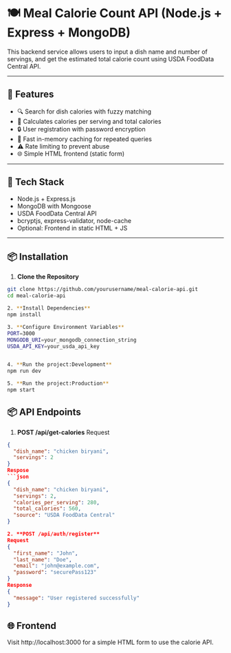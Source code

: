 # 🍽️ Meal Calorie Count API (Node.js + Express + MongoDB)

This backend service allows users to input a dish name and number of servings, and get the estimated total calorie count using USDA FoodData Central API.

---

## 🚀 Features

- 🔍 Search for dish calories with fuzzy matching
- 🧮 Calculates calories per serving and total calories
- 🔒 User registration with password encryption
- 🚀 Fast in-memory caching for repeated queries
- ⚠️ Rate limiting to prevent abuse
- 🌐 Simple HTML frontend (static form)

---

## 🧱 Tech Stack

- Node.js + Express.js
- MongoDB with Mongoose
- USDA FoodData Central API
- bcryptjs, express-validator, node-cache
- Optional: Frontend in static HTML + JS

---

## 📦 Installation

1. **Clone the Repository**

```bash
git clone https://github.com/yourusername/meal-calorie-api.git
cd meal-calorie-api

2. **Install Dependencies**
npm install

3. **Configure Environment Variables**
PORT=3000
MONGODB_URI=your_mongodb_connection_string
USDA_API_KEY=your_usda_api_key


4. **Run the project:Development**
npm run dev

5. **Run the project:Production**
npm start
```


## 📦 API Endpoints

1. **POST /api/get-calories**
Request
```json
{
  "dish_name": "chicken biryani",
  "servings": 2
}
Respose
```json
{
  "dish_name": "chicken biryani",
  "servings": 2,
  "calories_per_serving": 280,
  "total_calories": 560,
  "source": "USDA FoodData Central"
}

2. **POST /api/auth/register**
Request
{
  "first_name": "John",
  "last_name": "Doe",
  "email": "john@example.com",
  "password": "securePass123"
}
Response
{
  "message": "User registered successfully"
}
```

## 🌐 Frontend
Visit http://localhost:3000 for a simple HTML form to use the calorie API.